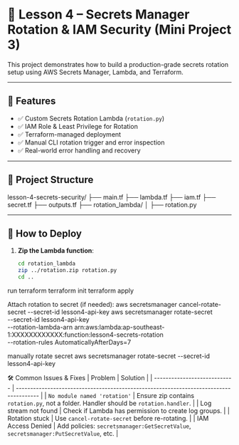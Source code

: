 # 🔐 Lesson 4 – Secrets Manager Rotation & IAM Security (Mini Project 3)

This project demonstrates how to build a production-grade secrets rotation setup using AWS Secrets Manager, Lambda, and Terraform.

---

## 📌 Features

- ✅ Custom Secrets Rotation Lambda (`rotation.py`)
- ✅ IAM Role & Least Privilege for Rotation
- ✅ Terraform-managed deployment
- ✅ Manual CLI rotation trigger and error inspection
- ✅ Real-world error handling and recovery

---

## 📁 Project Structure

lesson-4-secrets-security/
├── main.tf
├── lambda.tf
├── iam.tf
├── secret.tf
├── outputs.tf
├── rotation_lambda/
│ ├── rotation.py


---

## 🚀 How to Deploy

1. **Zip the Lambda function**:
   ```bash
   cd rotation_lambda
   zip ../rotation.zip rotation.py
   cd ..

run terraform
terraform init
terraform apply

Attach rotation to secret (if needed):
aws secretsmanager cancel-rotate-secret --secret-id lesson4-api-key
aws secretsmanager rotate-secret \
  --secret-id lesson4-api-key \
  --rotation-lambda-arn arn:aws:lambda:ap-southeast-1:XXXXXXXXXXXX:function:lesson4-secrets-rotation \
  --rotation-rules AutomaticallyAfterDays=7

manually rotate secret
aws secretsmanager rotate-secret --secret-id lesson4-api-key

🛠 Common Issues & Fixes
| Problem                      | Solution                                                                               |
| ---------------------------- | -------------------------------------------------------------------------------------- |
| `No module named 'rotation'` | Ensure zip contains `rotation.py`, not a folder. Handler should be `rotation.handler`. |
| Log stream not found         | Check if Lambda has permission to create log groups.                                   |
| Rotation stuck               | Use `cancel-rotate-secret` before re-rotating.                                         |
| IAM Access Denied            | Add policies: `secretsmanager:GetSecretValue`, `secretsmanager:PutSecretValue`, etc.   |

